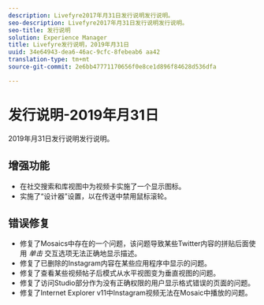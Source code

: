 ```yaml
---
description: Livefyre2017年月31日发行说明发行说明。
seo-description: Livefyre2017年月31日发行说明发行说明。
seo-title: 发行说明
solution: Experience Manager
title: Livefyre发行说明，2019年月31日
uuid: 34e64943-dea6-46ac-9cfc-8febeab6 aa42
translation-type: tm+mt
source-git-commit: 2e6bb47771170656f0e8ce1d896f84628d536dfa

---
```



# 发行说明-2019年月31日

2019年月31日发行说明发行说明。

## 增强功能

* 在社交搜索和库视图中为视频卡实施了一个显示图标。
* 实施了“设计器”设置，以在传送中禁用鼠标滚轮。

## 错误修复

* 修复了Mosaics中存在的一个问题，该问题导致某些Twitter内容的拼贴后面使用 *单击* 交互选项无法正确地显示描述。
* 修复了已删除的Instagram内容在某些应用程序中显示的问题。
* 修复了查看某些视频帖子后模式从水平视图变为垂直视图的问题。
* 修复了访问Studio部分作为没有正确权限的用户显示格式错误的页面的问题。
* 修复了Internet Explorer v11中Instagram视频无法在Mosaic中播放的问题。
